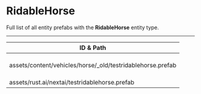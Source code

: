 # RidableHorse
Full list of all <Badge type="warning" text="2"/> entity prefabs with the **RidableHorse** entity type.

---
| ID & Path |
| --- |
| <a href="#2421246458"><Badge id="2421246458" type="tip" text="#"/></a> <Badge type="tip" text="2421246458"/> <br> assets/content/vehicles/horse/_old/testridablehorse.prefab |
| <a href="#2421623959"><Badge id="2421623959" type="tip" text="#"/></a> <Badge type="tip" text="2421623959"/> <br> assets/rust.ai/nextai/testridablehorse.prefab |
